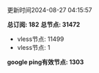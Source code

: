 更新时间2024-08-27 04:15:57

**总订阅: 182**
**总节点: 31472**
- vless节点: 11499
- vless节点: 1

**google ping有效节点: 1303**
